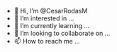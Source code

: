 - 👋 Hi, I’m @CesarRodasM
- 👀 I’m interested in ...
- 🌱 I’m currently learning ...
- 💞️ I’m looking to collaborate on ...
- 📫 How to reach me ...

<!---
CesarRodasM/CesarRodasM is a ✨ special ✨ repository because its `README.md` (this file) appears on your GitHub profile.
You can click the Preview link to take a look at your changes.
--->

